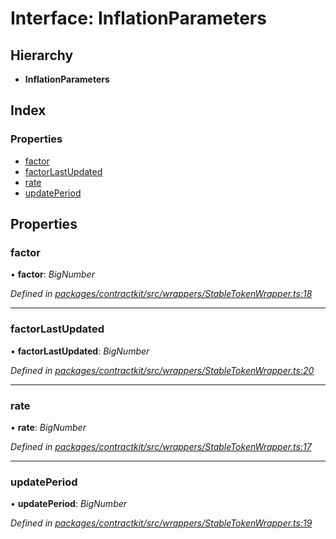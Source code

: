 # Interface: InflationParameters

## Hierarchy

* **InflationParameters**

## Index

### Properties

* [factor](_contractkit_src_wrappers_stabletokenwrapper_.inflationparameters.md#factor)
* [factorLastUpdated](_contractkit_src_wrappers_stabletokenwrapper_.inflationparameters.md#factorlastupdated)
* [rate](_contractkit_src_wrappers_stabletokenwrapper_.inflationparameters.md#rate)
* [updatePeriod](_contractkit_src_wrappers_stabletokenwrapper_.inflationparameters.md#updateperiod)

## Properties

###  factor

• **factor**: *BigNumber*

*Defined in [packages/contractkit/src/wrappers/StableTokenWrapper.ts:18](https://github.com/celo-org/celo-monorepo/blob/master/packages/contractkit/src/wrappers/StableTokenWrapper.ts#L18)*

___

###  factorLastUpdated

• **factorLastUpdated**: *BigNumber*

*Defined in [packages/contractkit/src/wrappers/StableTokenWrapper.ts:20](https://github.com/celo-org/celo-monorepo/blob/master/packages/contractkit/src/wrappers/StableTokenWrapper.ts#L20)*

___

###  rate

• **rate**: *BigNumber*

*Defined in [packages/contractkit/src/wrappers/StableTokenWrapper.ts:17](https://github.com/celo-org/celo-monorepo/blob/master/packages/contractkit/src/wrappers/StableTokenWrapper.ts#L17)*

___

###  updatePeriod

• **updatePeriod**: *BigNumber*

*Defined in [packages/contractkit/src/wrappers/StableTokenWrapper.ts:19](https://github.com/celo-org/celo-monorepo/blob/master/packages/contractkit/src/wrappers/StableTokenWrapper.ts#L19)*
